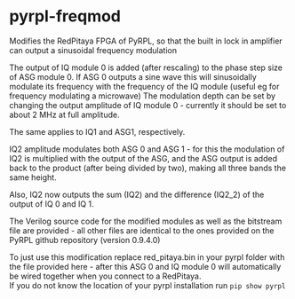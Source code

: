 # pyrpl-freqmod

Modifies the RedPitaya FPGA of PyRPL, so that the built in lock in amplifier can output a sinusoidal frequency modulation

The output of IQ module 0 is added (after rescaling) to the phase step size of ASG module 0. If ASG 0 outputs a sine wave this will sinusoidally modulate its frequency with the frequency of the IQ module (useful eg for frequency modulating a microwave)
The modulation depth can be set by changing the output amplitude of IQ module 0 - currently it should be set to about 2 MHz at full amplitude.

The same applies to IQ1 and ASG1, respectively.

IQ2 amplitude modulates both ASG 0 and ASG 1 - for this the modulation of IQ2 is multiplied with the output of the ASG, and the ASG output is added back to the product (after being divided by two), making all three bands the same height.

Also, IQ2 now outputs the sum (IQ2) and the difference (IQ2_2) of the output of IQ 0 and IQ 1.

The Verilog source code for the modified modules as well as the bitstream file are provided - all other files are identical to the ones provided on the PyRPL github repository (version 0.9.4.0)


To just use this modification replace red_pitaya.bin in your pyrpl folder with the file provided here - after this ASG 0 and IQ module 0 will automatically be wired together when you connect to a RedPitaya.  
If you do not know the location of your pyrpl installation run `pip show pyrpl`
